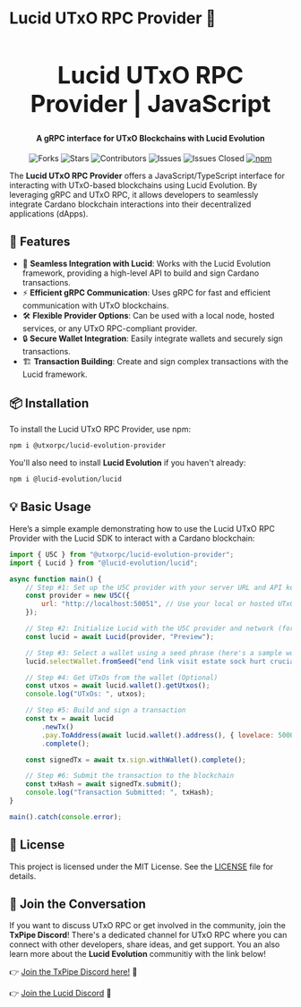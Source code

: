 # Lucid UTxO RPC Provider 🚀

<div align="center">
  <h1 style="font-size: 3em;">Lucid UTxO RPC Provider | JavaScript</h1>
  <h4>A gRPC interface for UTxO Blockchains with Lucid Evolution</h4>
</div>
<div align="center">

  ![Forks](https://img.shields.io/github/forks/utxorpc/lucid-evolution-provider.svg?style=social) 
  ![Stars](https://img.shields.io/github/stars/utxorpc/lucid-evolution-provider.svg?style=social) 
  ![Contributors](https://img.shields.io/github/contributors/utxorpc/lucid-evolution-provider.svg) 
  ![Issues](https://img.shields.io/github/issues/utxorpc/lucid-evolution-provider.svg) 
  ![Issues Closed](https://img.shields.io/github/issues-closed/utxorpc/lucid-evolution-provider.svg) 
  <a href="https://www.npmjs.com/package/@utxorpc/lucid-evolution-provider">
    <img src="https://img.shields.io/npm/v/@utxorpc/lucid-evolution-provider.svg" alt="npm">
  </a>
</div>

The **Lucid UTxO RPC Provider** offers a JavaScript/TypeScript interface for interacting with UTxO-based blockchains using Lucid Evolution. By leveraging gRPC and UTxO RPC, it allows developers to seamlessly integrate Cardano blockchain interactions into their decentralized applications (dApps).

## 🌟 Features

- 🔗 **Seamless Integration with Lucid**: Works with the Lucid Evolution framework, providing a high-level API to build and sign Cardano transactions.
- ⚡️ **Efficient gRPC Communication**: Uses gRPC for fast and efficient communication with UTxO blockchains.
- 🛠 **Flexible Provider Options**: Can be used with a local node, hosted services, or any UTxO RPC-compliant provider.
- 🔒 **Secure Wallet Integration**: Easily integrate wallets and securely sign transactions.
- 🏗 **Transaction Building**: Create and sign complex transactions with the Lucid framework.

## 📦 Installation

To install the Lucid UTxO RPC Provider, use npm:

```bash
npm i @utxorpc/lucid-evolution-provider
```

You'll also need to install **Lucid Evolution** if you haven't already:

```bash
npm i @lucid-evolution/lucid
```

## 💡 Basic Usage

Here’s a simple example demonstrating how to use the Lucid UTxO RPC Provider with the Lucid SDK to interact with a Cardano blockchain:

```javascript
import { U5C } from "@utxorpc/lucid-evolution-provider";
import { Lucid } from "@lucid-evolution/lucid";

async function main() {
    // Step #1: Set up the U5C provider with your server URL and API key
    const provider = new U5C({
        url: "http://localhost:50051", // Use your local or hosted UTxO RPC service
    });

    // Step #2: Initialize Lucid with the U5C provider and network (for now we'll use Preview network)
    const lucid = await Lucid(provider, "Preview");

    // Step #3: Select a wallet using a seed phrase (here's a sample working wallet)
    lucid.selectWallet.fromSeed("end link visit estate sock hurt crucial forum eagle earn idle laptop wheat rookie when hard suffer duty kingdom clerk glide mechanic debris jar");

    // Step #4: Get UTxOs from the wallet (Optional)
    const utxos = await lucid.wallet().getUtxos();
    console.log("UTxOs: ", utxos);

    // Step #5: Build and sign a transaction
    const tx = await lucid
        .newTx()
        .pay.ToAddress(await lucid.wallet().address(), { lovelace: 5000000n })
        .complete();

    const signedTx = await tx.sign.withWallet().complete();

    // Step #6: Submit the transaction to the blockchain
    const txHash = await signedTx.submit();
    console.log("Transaction Submitted: ", txHash);
}

main().catch(console.error);
```

## 📜 License

This project is licensed under the MIT License. See the [LICENSE](./LICENSE) file for details.

## 👥 Join the Conversation
If you want to discuss UTxO RPC or get involved in the community, join the **TxPipe Discord**! There's a dedicated channel for UTxO RPC where you can connect with other developers, share ideas, and get support. You an also learn more about the **Lucid Evolution** communitiy with the link below!

👉 [Join the TxPipe Discord here!](https://discord.gg/nbkJdPnKHm) 💬

👉 [Join the Lucid Discord](https://discord.gg/s89P9gpEff) 💬

